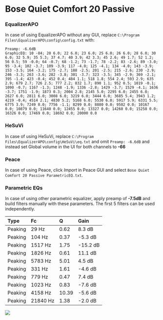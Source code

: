 # Bose Quiet Comfort 20 Passive

### EqualizerAPO
In case of using EqualizerAPO without any GUI, replace `C:\Program Files\EqualizerAPO\config\config.txt`
with:
```
Preamp: -6.6dB
GraphicEQ: 10 -84; 20 6.0; 22 6.0; 23 6.0; 25 6.0; 26 6.0; 28 6.0; 30 6.0; 32 5.9; 35 5.3; 37 4.7; 40 3.9; 42 3.3; 45 2.6; 49 1.7; 52 1.2; 56 0.5; 59 -0.0; 64 -0.7; 68 -1.2; 73 -1.7; 78 -2.2; 83 -2.6; 89 -3.0; 95 -3.4; 102 -3.7; 109 -3.9; 117 -4.0; 125 -4.1; 134 -4.0; 143 -3.9; 153 -3.5; 164 -3.2; 175 -2.7; 188 -2.5; 201 -2.5; 215 -2.6; 230 -2.9; 246 -3.3; 263 -3.6; 282 -3.8; 301 -3.7; 323 -3.5; 345 -2.9; 369 -2.1; 395 -1.4; 423 -0.4; 452 0.4; 484 1.1; 518 1.8; 554 2.4; 593 2.9; 635 2.9; 679 2.7; 726 2.5; 777 2.2; 832 1.7; 890 1.1; 952 0.5; 1019 -0.1; 1090 -0.7; 1167 -1.3; 1248 -1.9; 1336 -2.8; 1429 -3.7; 1529 -4.1; 1636 -3.7; 1751 -1.9; 1873 0.3; 2004 2.8; 2145 5.0; 2295 6.0; 2455 6.0; 2627 6.0; 2811 6.0; 3008 6.0; 3219 6.0; 3444 6.0; 3685 5.4; 3943 1.2; 4219 -0.4; 4514 2.1; 4830 5.2; 5168 6.0; 5530 6.0; 5917 5.9; 6331 5.5; 6775 3.9; 7249 0.0; 7756 -1.1; 8299 0.0; 8880 0.0; 9502 0.0; 10167 0.0; 10879 0.0; 11640 0.0; 12455 0.0; 13327 0.0; 14260 0.0; 15258 0.0; 16326 0.0; 17469 0.0; 18692 0.0; 20000 0.0
```

### HeSuVi
In case of using HeSuVi, replace `C:\Program Files\EqualizerAPO\config\HeSuVi\eq.txt` and omit `Preamp:
-6.6dB` and instead set Global volume in the UI for both channels to **-66**

### Peace
In case of using Peace, click *Import* in Peace GUI and select `Bose Quiet Comfort 20 Passive ParametricEQ.txt`.

### Parametric EQs
In case of using other parametric equalizer, apply preamp of **-7.5dB** and build filters manually with
these parameters. The first 5 filters can be used independently.

| Type    | Fc       |     Q | Gain     |
|:--------|:---------|:------|:---------|
| Peaking | 29 Hz    |  0.62 | 8.3 dB   |
| Peaking | 104 Hz   |  0.37 | -5.3 dB  |
| Peaking | 1517 Hz  |  1.75 | -15.2 dB |
| Peaking | 1826 Hz  |  0.61 | 11.1 dB  |
| Peaking | 5783 Hz  |  5.01 | 4.5 dB   |
| Peaking | 331 Hz   |  1.61 | -4.6 dB  |
| Peaking | 779 Hz   |  0.47 | 7.4 dB   |
| Peaking | 1023 Hz  |  0.83 | -7.6 dB  |
| Peaking | 4158 Hz  | 10.39 | -5.6 dB  |
| Peaking | 21840 Hz |  1.38 | -2.0 dB  |

![](https://raw.githubusercontent.com/jaakkopasanen/AutoEq/master/results/innerfidelity/sbaf-serious/Bose%20Quiet%20Comfort%2020%20Passive/Bose%20Quiet%20Comfort%2020%20Passive.png)